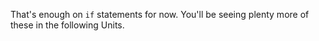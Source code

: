 That's enough on `if` statements for now. You'll be seeing plenty more of these in the following Units.

